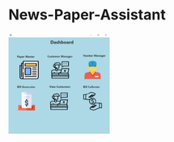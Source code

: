 # News-Paper-Assistant
<img src="https://github.com/Aarush2k1/News-Paper-Assistant/blob/master/dash.png?raw=true" width="200" height="200" />

